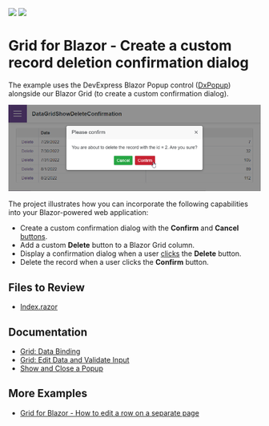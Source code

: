 <!-- default badges list -->
[![](https://img.shields.io/badge/Open_in_DevExpress_Support_Center-FF7200?style=flat-square&logo=DevExpress&logoColor=white)](https://supportcenter.devexpress.com/ticket/details/T802166)
[![](https://img.shields.io/badge/📖_How_to_use_DevExpress_Examples-e9f6fc?style=flat-square)](https://docs.devexpress.com/GeneralInformation/403183)
<!-- default badges end -->

# Grid for Blazor - Create a custom record deletion confirmation dialog

The example uses the DevExpress Blazor Popup control ([DxPopup](https://docs.devexpress.com/Blazor/DevExpress.Blazor.DxPopup)) alongside our Blazor Grid (to create a custom confirmation dialog).

![Display a custom confirmation dialog before deleting a grid record](application-page.png)

The project illustrates how you can incorporate the following capabilities into your Blazor-powered web application:

- Create a custom confirmation dialog with the **Confirm** and **Cancel** [buttons](https://docs.devexpress.com/Blazor/DevExpress.Blazor.DxButton).
- Add a custom **Delete** button to a Blazor Grid column.
- Display a confirmation dialog when a user [clicks](https://docs.devexpress.com/Blazor/DevExpress.Blazor.DxButton.Click) the **Delete** button.
- Delete the record when a user clicks the **Confirm** button.

## Files to Review

- [Index.razor](./CS/DataGridShowDeleteConfirmation/Pages/Index.razor)

## Documentation

- [Grid: Data Binding](https://docs.devexpress.com/Blazor/403737/grid/bind-to-data)
- [Grid: Edit Data and Validate Input](https://docs.devexpress.com/Blazor/403454/grid/edit-data-and-validate-input)
- [Show and Close a Popup](https://docs.devexpress.com/Blazor/DevExpress.Blazor.DxPopup#show-and-close-a-popup)

## More Examples

- [Grid for Blazor - How to edit a row on a separate page](https://supportcenter.devexpress.com/ticket/details/t802173/grid-for-blazor-how-to-edit-a-row-on-a-separate-page)
